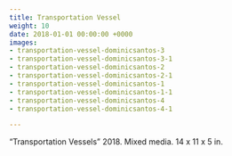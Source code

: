 ```yaml
---
title: Transportation Vessel
weight: 10
date: 2018-01-01 00:00:00 +0000
images:
- transportation-vessel-dominicsantos-3
- transportation-vessel-dominicsantos-3-1
- transportation-vessel-dominicsantos-2
- transportation-vessel-dominicsantos-2-1
- transportation-vessel-dominicsantos-1
- transportation-vessel-dominicsantos-1-1
- transportation-vessel-dominicsantos-4
- transportation-vessel-dominicsantos-4-1

---
```

“Transportation Vessels” 2018. Mixed media. 14 x 11 x 5 in.